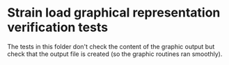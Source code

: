 # Strain load graphical representation verification tests

The tests in this folder don't check the content of the graphic output but check that the output file is created (so the graphic routines ran smoothly).
